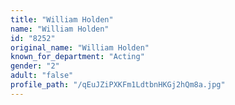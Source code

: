 ```yaml
---
title: "William Holden"
name: "William Holden"
id: "8252"
original_name: "William Holden"
known_for_department: "Acting"
gender: "2"
adult: "false"
profile_path: "/qEuJZiPXKFm1LdtbnHKGj2hQm8a.jpg"
---
```

